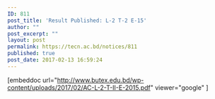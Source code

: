 ```yaml
---
ID: 811
post_title: 'Result Published: L-2 T-2 E-15'
author: ""
post_excerpt: ""
layout: post
permalink: https://tecn.ac.bd/notices/811
published: true
post_date: 2017-02-13 16:59:24
---
```

[embeddoc url="http://www.butex.edu.bd/wp-content/uploads/2017/02/AC-L-2-T-II-E-2015.pdf" viewer="google" ]